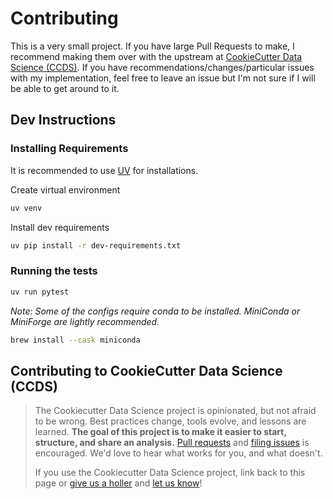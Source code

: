 # Contributing

This is a very small project. If you have large Pull Requests to make, I recommend making them over with the upstream at [CookieCutter Data Science (CCDS)](https://github.com/drivendataorg/cookiecutter-data-science). If you have recommendations/changes/particular issues with my implementation, feel free to leave an issue but I'm not sure if I will be able to get around to it.

## Dev Instructions

### Installing Requirements

It is recommended to use [UV](https://github.com/astral-sh/uv) for installations.

Create virtual environment
```bash
uv venv
```

<!-- Install general requirements
```bash
    uv pip install -e .
``` -->

Install dev requirements
```bash
uv pip install -r dev-requirements.txt
```

### Running the tests

```bash
uv run pytest
```

_Note: Some of the configs require conda to be installed. MiniConda or MiniForge are lightly recommended._
<!-- Conda-forge may be better -->

```bash
brew install --cask miniconda
```


## Contributing to CookieCutter Data Science (CCDS)
> The Cookiecutter Data Science project is opinionated, but not afraid to be wrong. Best practices change, tools evolve, and lessons are learned. **The goal of this project is to make it easier to start, structure, and share an analysis.** [Pull requests](https://github.com/drivendataorg/cookiecutter-data-science/pulls) and [filing issues](https://github.com/drivendataorg/cookiecutter-data-science/issues) is encouraged. We'd love to hear what works for you, and what doesn't.
> 
> If you use the Cookiecutter Data Science project, link back to this page or [give us a holler](https://twitter.com/drivendataorg) and [let us know](mailto:info@drivendata.org)!

<!-- TODO: Perhaps use this: https://cookiecutter.readthedocs.io/en/stable/advanced/human_readable_prompts.html -->